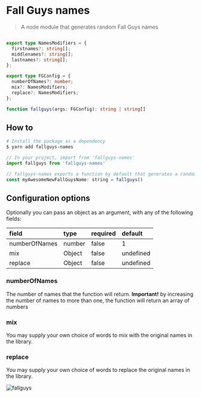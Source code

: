 # Fall Guys names

> A node module that generates random Fall Guys names

```typescript

export type NamesModifiers = {
  firstnames?: string[];
  middlenames?: string[];
  lastnames?: string[];
};

export type FGConfig = {
  numberOfNames?: number;
  mix?: NamesModifiers;
  replace?: NamesModifiers;
};

function fallguys(args: FGConfig): string | string[]
```

## How to

```bash
# Install the package as a dependency
$ yarn add fallguys-names
```

```javascript
// In your project, import from 'fallguys-names'
import fallguys from 'fallguys-names'

// fallguys-names exports a function by default that generates a random name (or more!)
const myAwesomeNewFallGuysName: string = fallguys()
```

## Configuration options
Optionally you can pass an object as an argument, with any of the following fields:


|     field     |     type      |     required      |     default     |
|:---          |:---           |:---               |:---             |
|numberOfNames |number         |false              |1                |
|mix           |Object         |false              |undefined         |
|replace       |Object         |false              |undefined         |           


### numberOfNames
The number of names that the function will return. **Important!** by increasing the number of names to more than one, the function will return an array of numbers

### mix
You may supply your own choice of words to mix with the original names in the library.

### replace
You may supply your own choice of words to replace the original names in the library.

![fallguys](https://media.giphy.com/media/gpYbcdBSl8ALjgmQ2G/giphy.gif)
